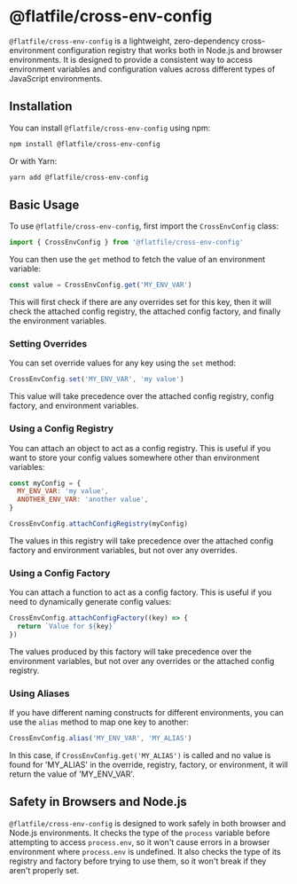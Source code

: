 # @flatfile/cross-env-config

`@flatfile/cross-env-config` is a lightweight, zero-dependency cross-environment configuration registry that works both in Node.js and browser environments. It is designed to provide a consistent way to access environment variables and configuration values across different types of JavaScript environments.

## Installation

You can install `@flatfile/cross-env-config` using npm:

```bash
npm install @flatfile/cross-env-config
```

Or with Yarn:

```bash
yarn add @flatfile/cross-env-config
```

## Basic Usage

To use `@flatfile/cross-env-config`, first import the `CrossEnvConfig` class:

```javascript
import { CrossEnvConfig } from '@flatfile/cross-env-config'
```

You can then use the `get` method to fetch the value of an environment variable:

```javascript
const value = CrossEnvConfig.get('MY_ENV_VAR')
```

This will first check if there are any overrides set for this key, then it will check the attached config registry, the attached config factory, and finally the environment variables.

### Setting Overrides

You can set override values for any key using the `set` method:

```javascript
CrossEnvConfig.set('MY_ENV_VAR', 'my value')
```

This value will take precedence over the attached config registry, config factory, and environment variables.

### Using a Config Registry

You can attach an object to act as a config registry. This is useful if you want to store your config values somewhere other than environment variables:

```javascript
const myConfig = {
  MY_ENV_VAR: 'my value',
  ANOTHER_ENV_VAR: 'another value',
}

CrossEnvConfig.attachConfigRegistry(myConfig)
```

The values in this registry will take precedence over the attached config factory and environment variables, but not over any overrides.

### Using a Config Factory

You can attach a function to act as a config factory. This is useful if you need to dynamically generate config values:

```javascript
CrossEnvConfig.attachConfigFactory((key) => {
  return `Value for ${key}`
})
```

The values produced by this factory will take precedence over the environment variables, but not over any overrides or the attached config registry.

### Using Aliases

If you have different naming constructs for different environments, you can use the `alias` method to map one key to another:

```javascript
CrossEnvConfig.alias('MY_ENV_VAR', 'MY_ALIAS')
```

In this case, if `CrossEnvConfig.get('MY_ALIAS')` is called and no value is found for 'MY_ALIAS' in the override, registry, factory, or environment, it will return the value of 'MY_ENV_VAR'.

## Safety in Browsers and Node.js

`@flatfile/cross-env-config` is designed to work safely in both browser and Node.js environments. It checks the type of the `process` variable before attempting to access `process.env`, so it won't cause errors in a browser environment where `process.env` is undefined. It also checks the type of its registry and factory before trying to use them, so it won't break if they aren't properly set.
